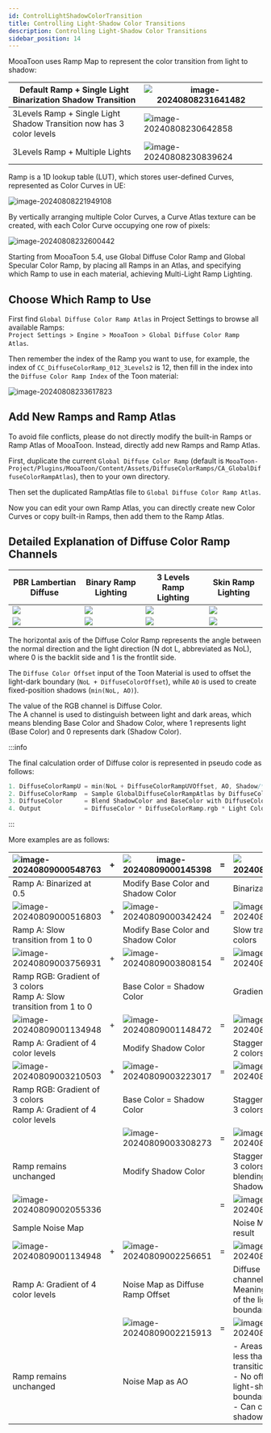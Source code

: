 ```yaml
---
id: ControlLightShadowColorTransition
title: Controlling Light-Shadow Color Transitions
description: Controlling Light-Shadow Color Transitions
sidebar_position: 14
---
```

MooaToon uses Ramp Map to represent the color transition from light to shadow:


| Default Ramp + Single Light<br/>Binarization Shadow Transition           | ![image-20240808231641482](./assets/image-20240808231641482.png) |
| ------------------------------------------------------------------------ | ---------------------------------------------------------------- |
| 3Levels Ramp + Single Light<br/>Shadow Transition now has 3 color levels | ![image-20240808230642858](./assets/image-20240808230642858.png) |
| 3Levels Ramp + Multiple Lights                                           | ![image-20240808230839624](./assets/image-20240808230839624.png) |

Ramp is a 1D lookup table (LUT), which stores user-defined Curves, represented as Color Curves in UE:

![image-20240808221949108](./assets/image-20240808221949108.png)

By vertically arranging multiple Color Curves, a Curve Atlas texture can be created, with each Color Curve occupying one row of pixels:

![image-20240808232600442](./assets/image-20240808232600442.png)

Starting from MooaToon 5.4, use Global Diffuse Color Ramp and Global Specular Color Ramp, by placing all Ramps in an Atlas, and specifying which Ramp to use in each material, achieving Multi-Light Ramp Lighting.

## Choose Which Ramp to Use

First find `Global Diffuse Color Ramp Atlas` in Project Settings to browse all available Ramps:  
`Project Settings > Engine > MooaToon > Global Diffuse Color Ramp Atlas`.

Then remember the index of the Ramp you want to use, for example, the index of `CC_DiffuseColorRamp_012_3Levels2` is 12, then fill in the index into the `Diffuse Color Ramp Index` of the Toon material:

![image-20240808233617823](./assets/image-20240808233617823.png)

## Add New Ramps and Ramp Atlas

To avoid file conflicts, please do not directly modify the built-in Ramps or Ramp Atlas of MooaToon. Instead, directly add new Ramps and Ramp Atlas.

First, duplicate the current `Global Diffuse Color Ramp` (default is `MooaToon-Project/Plugins/MooaToon/Content/Assets/DiffuseColorRamps/CA_GlobalDiffuseColorRampAtlas`), then to your own directory.  

Then set the duplicated RampAtlas file to `Global Diffuse Color Ramp Atlas`.  

Now you can edit your own Ramp Atlas, you can directly create new Color Curves or copy built-in Ramps, then add them to the Ramp Atlas.  

## Detailed Explanation of Diffuse Color Ramp Channels 


| PBR Lambertian Diffuse                          | Binary Ramp Lighting                            | 3 Levels Ramp Lighting                          | Skin Ramp Lighting                              |
| ----------------------------------------------- | ----------------------------------------------- | ----------------------------------------------- | ----------------------------------------------- |
| ![](assets/Pasted%20image%2020241128002402.png) | ![](assets/Pasted%20image%2020241128002409.png) | ![](assets/Pasted%20image%2020241128002418.png) | ![](assets/Pasted%20image%2020241128002421.png) |
| ![](assets/Pasted%20image%2020241128003810.png) | ![](assets/Pasted%20image%2020241128003348.png) | ![](assets/Pasted%20image%2020241128003158.png) | ![](assets/Pasted%20image%2020241128003255.png) |

The horizontal axis of the Diffuse Color Ramp represents the angle between the normal direction and the light direction (N dot L, abbreviated as NoL), where 0 is the backlit side and 1 is the frontlit side.  

The `Diffuse Color Offset` input of the Toon Material is used to offset the light-dark boundary (`NoL + DiffuseColorOffset`), while `AO` is used to create fixed-position shadows (`min(NoL, AO)`).  

The value of the RGB channel is Diffuse Color.     
The A channel is used to distinguish between light and dark areas, which means blending Base Color and Shadow Color, where 1 represents light (Base Color) and 0 represents dark (Shadow Color).

:::info

The final calculation order of Diffuse color is represented in pseudo code as follows:

```c
1. DiffuseColorRampU = min(NoL + DiffuseColorRampUVOffset, AO, Shadow/*Ray Tracing Shadows / Virtual Shadow Maps / Hair Shadows*/)
2. DiffuseColorRamp  = Sample GlobalDiffuseColorRampAtlas by DiffuseColorRampU 
3. DiffuseColor      = Blend ShadowColor and BaseColor with DiffuseColorRamp.a
4. Output            = DiffuseColor * DiffuseColorRamp.rgb * Light Color
```

:::

More examples are as follows:

| ![image-20240809000548763](./assets/image-20240809000548763.png)       | +   | ![image-20240809000145398](./assets/image-20240809000145398.png) | =   | ![image-20240809000224379](./assets/image-20240809000224379.png)                                                                                           |
| :--------------------------------------------------------------------- | --- | ---------------------------------------------------------------- | --- | ---------------------------------------------------------------------------------------------------------------------------------------------------------- |
| Ramp A: Binarized at 0.5                                               |     | Modify Base Color and Shadow Color                               |     | Binarization of 2 colors                                                                                                                                   |
| ![image-20240809000516803](./assets/image-20240809000516803.png)       | +   | ![image-20240809000342424](./assets/image-20240809000342424.png) | =   | ![image-20240809000354270](./assets/image-20240809000354270.png)                                                                                           |
| Ramp A: Slow transition from 1 to 0                                    |     | Modify Base Color and Shadow Color                               |     | Slow transition of 2 colors                                                                                                                                |
| ![image-20240809003756931](./assets/image-20240809003756931.png)       | +   | ![image-20240809003808154](./assets/image-20240809003808154.png) | =   | ![image-20240809003817990](./assets/image-20240809003817990.png)                                                                                           |
| Ramp RGB: Gradient of 3 colors<br/>Ramp A: Slow transition from 1 to 0 |     | Base Color = Shadow Color                                        |     | Gradient of 3 colors                                                                                                                                       |
| ![image-20240809001134948](./assets/image-20240809001134948.png)       | +   | ![image-20240809001148472](./assets/image-20240809001148472.png) | =   | ![image-20240809001201077](./assets/image-20240809001201077.png)                                                                                           |
| Ramp A: Gradient of 4 color levels                                     |     | Modify Shadow Color                                              |     | Staggered gradient of 2 colors                                                                                                                             |
| ![image-20240809003210503](./assets/image-20240809003210503.png)       | +   | ![image-20240809003223017](./assets/image-20240809003223017.png) | =   | ![image-20240809003233104](./assets/image-20240809003233104.png)                                                                                           |
| Ramp RGB: Gradient of 3 colors<br/>Ramp A: Gradient of 4 color levels  |     | Base Color = Shadow Color                                        |     | Staggered gradient of 3 colors                                                                                                                             |
|                                                                        |     | ![image-20240809003308273](./assets/image-20240809003308273.png) | =   | ![image-20240809003320512](./assets/image-20240809003320512.png)                                                                                           |
| Ramp remains unchanged                                                 |     | Modify Shadow Color                                              |     | Staggered gradient of 3 colors in multiply blending mode with Shadow Color                                                                                 |
| ![image-20240809002055336](./assets/image-20240809002055336.png)       |     |                                                                  | =   | ![image-20240809002024305](./assets/image-20240809002024305.png)                                                                                           |
| Sample Noise Map                                                       |     |                                                                  |     | Noise Map sampling result                                                                                                                                  |
| ![image-20240809001134948](./assets/image-20240809001134948.png)       | +   | ![image-20240809002256651](./assets/image-20240809002256651.png) | =   | ![image-20240809002310226](./assets/image-20240809002310226.png)                                                                                           |
| Ramp A: Gradient of 4 color levels                                     |     | Noise Map as Diffuse Ramp Offset                                 |     | Diffuse Ramp A channel is offset,<br/>Meaning the position of the light-shadow boundary is offset                                                          |
|                                                                        |     | ![image-20240809002215913](./assets/image-20240809002215913.png) | =   | ![image-20240809002226413](./assets/image-20240809002226413.png)                                                                                           |
| Ramp remains unchanged                                                 |     | Noise Map as AO                                                  |     | - Areas where Noise is less than 1 gradually transition to shadows,<br/>- No offset at the light-shadow boundary,<br/>- Can create soft shadow transitions |
